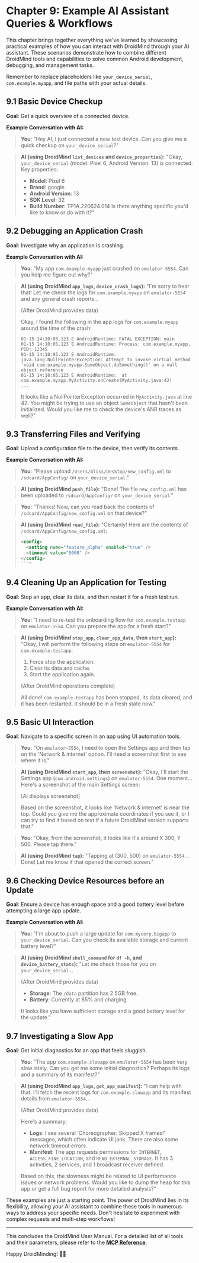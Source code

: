 # Chapter 9: Example AI Assistant Queries & Workflows

This chapter brings together everything we've learned by showcasing practical examples of how you can interact with DroidMind through your AI assistant. These scenarios demonstrate how to combine different DroidMind tools and capabilities to solve common Android development, debugging, and management tasks.

Remember to replace placeholders like `your_device_serial`, `com.example.myapp`, and file paths with your actual details.

## 9.1 Basic Device Checkup

**Goal**: Get a quick overview of a connected device.

**Example Conversation with AI:**

> **You**: "Hey AI, I just connected a new test device. Can you give me a quick checkup on `your_device_serial`?"

> **AI (using DroidMind `list_devices` and `device_properties`):**
> "Okay, `your_device_serial` (model: Pixel 6, Android Version: 13) is connected.
> Key properties:
>
> - **Model**: Pixel 6
> - **Brand**: google
> - **Android Version**: 13
> - **SDK Level**: 32
> - **Build Number**: TP1A.220624.014
>   Is there anything specific you'd like to know or do with it?"

## 9.2 Debugging an Application Crash

**Goal**: Investigate why an application is crashing.

**Example Conversation with AI:**

> **You**: "My app `com.example.myapp` just crashed on `emulator-5554`. Can you help me figure out why?"

> **AI (using DroidMind `app_logs`, `device_crash_logs`):**
> "I'm sorry to hear that! Let me check the logs for `com.example.myapp` on `emulator-5554` and any general crash reports...
>
> (After DroidMind provides data)
>
> Okay, I found the following in the app logs for `com.example.myapp` around the time of the crash:
>
> ```log
> 01-15 14:10:05.123 E AndroidRuntime: FATAL EXCEPTION: main
> 01-15 14:10:05.123 E AndroidRuntime: Process: com.example.myapp, PID: 12345
> 01-15 14:10:05.123 E AndroidRuntime: java.lang.NullPointerException: Attempt to invoke virtual method 'void com.example.myapp.SomeObject.doSomething()' on a null object reference
> 01-15 14:10:05.123 E AndroidRuntime: 	at com.example.myapp.MyActivity.onCreate(MyActivity.java:42)
> ...
> ```
>
> It looks like a NullPointerException occurred in `MyActivity.java` at line 42. You might be trying to use an object `SomeObject` that hasn't been initialized. Would you like me to check the device's ANR traces as well?"

## 9.3 Transferring Files and Verifying

**Goal**: Upload a configuration file to the device, then verify its contents.

**Example Conversation with AI:**

> **You**: "Please upload `/Users/bliss/Desktop/new_config.xml` to `/sdcard/AppConfig/` on `your_device_serial`."

> **AI (using DroidMind `push_file`):**
> "Done! The file `new_config.xml` has been uploaded to `/sdcard/AppConfig/` on `your_device_serial`."

> **You**: "Thanks! Now, can you read back the contents of `/sdcard/AppConfig/new_config.xml` on that device?"

> **AI (using DroidMind `read_file`):**
> "Certainly! Here are the contents of `/sdcard/AppConfig/new_config.xml`:
>
> ````xml
> <config>
>   <setting name="feature_alpha" enabled="true" />
>   <timeout value="5000" />
> </config>
> ```"
> ````

## 9.4 Cleaning Up an Application for Testing

**Goal**: Stop an app, clear its data, and then restart it for a fresh test run.

**Example Conversation with AI:**

> **You**: "I need to re-test the onboarding flow for `com.example.testapp` on `emulator-5554`. Can you prepare the app for a fresh start?"

> **AI (using DroidMind `stop_app`, `clear_app_data`, then `start_app`):**
> "Okay, I will perform the following steps on `emulator-5554` for `com.example.testapp`:
>
> 1.  Force stop the application.
> 2.  Clear its data and cache.
> 3.  Start the application again.
>
> (After DroidMind operations complete)
>
> All done! `com.example.testapp` has been stopped, its data cleared, and it has been restarted. It should be in a fresh state now."

## 9.5 Basic UI Interaction

**Goal**: Navigate to a specific screen in an app using UI automation tools.

> **You**: "On `emulator-5554`, I need to open the Settings app and then tap on the 'Network & internet' option. I'll need a screenshot first to see where it is."

> **AI (using DroidMind `start_app`, then `screenshot`):**
> "Okay, I'll start the Settings app (`com.android.settings`) on `emulator-5554`. One moment...
> Here's a screenshot of the main Settings screen:
>
> [AI displays screenshot]
>
> Based on the screenshot, it looks like 'Network & internet' is near the top. Could you give me the approximate coordinates if you see it, or I can try to find it based on text if a future DroidMind version supports that."

> **You**: "Okay, from the screenshot, it looks like it's around X 300, Y 500. Please tap there."

> **AI (using DroidMind `tap`):**
> "Tapping at (300, 500) on `emulator-5554`... Done! Let me know if that opened the correct screen."

## 9.6 Checking Device Resources before an Update

**Goal**: Ensure a device has enough space and a good battery level before attempting a large app update.

**Example Conversation with AI:**

> **You**: "I'm about to push a large update for `com.mycorp.bigapp` to `your_device_serial`. Can you check its available storage and current battery level?"

> **AI (using DroidMind `shell_command` for `df -h`, and `device_battery_stats`):**
> "Let me check those for you on `your_device_serial`...
>
> (After DroidMind provides data)
>
> - **Storage**: The `/data` partition has 2.5GB free.
> - **Battery**: Currently at 85% and charging.
>
> It looks like you have sufficient storage and a good battery level for the update."

## 9.7 Investigating a Slow App

**Goal**: Get initial diagnostics for an app that feels sluggish.

> **You**: "The app `com.example.slowapp` on `emulator-5554` has been very slow lately. Can you get me some initial diagnostics? Perhaps its logs and a summary of its manifest?"

> **AI (using DroidMind `app_logs`, `get_app_manifest`):**
> "I can help with that. I'll fetch the recent logs for `com.example.slowapp` and its manifest details from `emulator-5554`...
>
> (After DroidMind provides data)
>
> Here's a summary:
>
> - **Logs**: I see several 'Choreographer: Skipped X frames!' messages, which often indicate UI jank. There are also some network timeout errors.
> - **Manifest**: The app requests permissions for `INTERNET`, `ACCESS_FINE_LOCATION`, and `READ_EXTERNAL_STORAGE`. It has 3 activities, 2 services, and 1 broadcast receiver defined.
>
> Based on this, the slowness might be related to UI performance issues or network problems. Would you like to dump the heap for this app or get a full bug report for more detailed analysis?"

These examples are just a starting point. The power of DroidMind lies in its flexibility, allowing your AI assistant to combine these tools in numerous ways to address your specific needs. Don't hesitate to experiment with complex requests and multi-step workflows!

---

This concludes the DroidMind User Manual. For a detailed list of all tools and their parameters, please refer to the **[MCP Reference](mcp-reference.md)**.

Happy DroidMinding! 🤖✨
